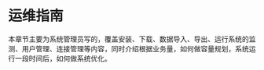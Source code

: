 ---
---

# 运维指南

本章节主要为系统管理员写的，覆盖安装、下载、数据导入、导出、运行系统的监测、用户管理、连接管理等内容，同时介绍根据业务量，如何做容量规划，系统运行一段时间后，如何做系统优化。

